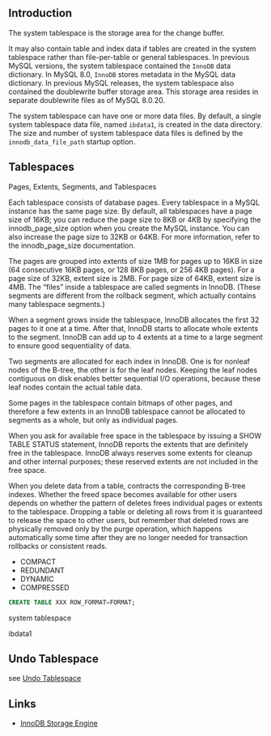 ## Introduction

The system tablespace is the storage area for the change buffer.


It may also contain table and index data if tables are created in the system tablespace rather than file-per-table or general tablespaces.
In previous MySQL versions, the system tablespace contained the `InnoDB` data dictionary. 
In MySQL 8.0, `InnoDB`  stores metadata in the MySQL data dictionary.
In previous MySQL releases, the system tablespace also contained the doublewrite buffer storage area. This storage area resides in separate doublewrite files as of MySQL 8.0.20.

The system tablespace can have one or more data files. 
By default, a single system tablespace data file, named  `ibdata1`, is created in the data directory. The size and number of system tablespace data files is defined by the  `innodb_data_file_path`  startup option.

## Tablespaces

Pages, Extents, Segments, and Tablespaces

Each tablespace consists of database pages. Every tablespace in a MySQL instance has the same page size.
By default, all tablespaces have a page size of 16KB; you can reduce the page size to 8KB or 4KB by specifying the innodb_page_size option when you create the MySQL instance.
You can also increase the page size to 32KB or 64KB. For more information, refer to the innodb_page_size documentation.

The pages are grouped into extents of size 1MB for pages up to 16KB in size (64 consecutive 16KB pages, or 128 8KB pages, or 256 4KB pages).
For a page size of 32KB, extent size is 2MB.
For page size of 64KB, extent size is 4MB.
The “files” inside a tablespace are called segments in InnoDB.
(These segments are different from the rollback segment, which actually contains many tablespace segments.)

When a segment grows inside the tablespace, InnoDB allocates the first 32 pages to it one at a time.
After that, InnoDB starts to allocate whole extents to the segment. InnoDB can add up to 4 extents at a time to a large segment to ensure good sequentiality of data.

Two segments are allocated for each index in InnoDB. One is for nonleaf nodes of the B-tree, the other is for the leaf nodes.
Keeping the leaf nodes contiguous on disk enables better sequential I/O operations, because these leaf nodes contain the actual table data.

Some pages in the tablespace contain bitmaps of other pages, and therefore a few extents in an InnoDB tablespace cannot be allocated to segments as a whole, but only as individual pages.

When you ask for available free space in the tablespace by issuing a SHOW TABLE STATUS statement, InnoDB reports the extents that are definitely free in the tablespace.
InnoDB always reserves some extents for cleanup and other internal purposes; these reserved extents are not included in the free space.

When you delete data from a table, contracts the corresponding B-tree indexes.
Whether the freed space becomes available for other users depends on whether the pattern of deletes frees individual pages or extents to the tablespace.
Dropping a table or deleting all rows from it is guaranteed to release the space to other users, but remember that deleted rows are physically removed only by the purge operation,
which happens automatically some time after they are no longer needed for transaction rollbacks or consistent reads.



- COMPACT
- REDUNDANT
- DYNAMIC
- COMPRESSED

```sql
CREATE TABLE XXX ROW_FORMAT=FORMAT;
```

system tablespace

ibdata1



## Undo Tablespace

see [Undo Tablespace](/docs/CS/DB/MySQL/undolog.md?id=undo-tablespaces)

## Links

- [InnoDB Storage Engine](/docs/CS/DB/MySQL/InnoDB.md?id=innodb-on-disk-structures)
